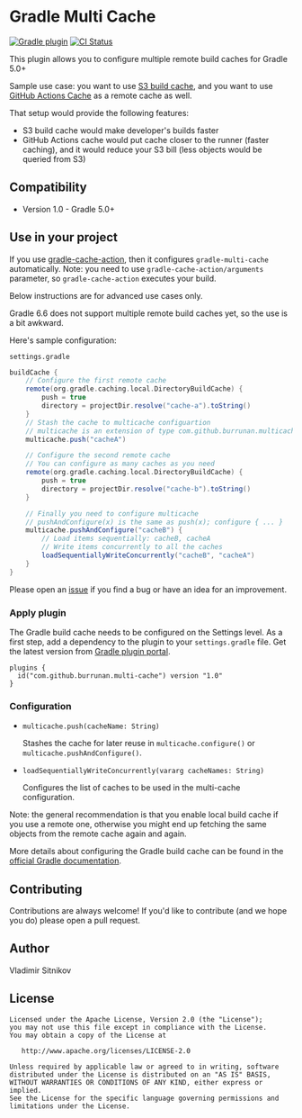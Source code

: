 # Gradle Multi Cache

[![Gradle plugin](https://img.shields.io/badge/plugins.gradle.org-com.github.burrunan.multi-cache-blue.svg)](https://plugins.gradle.org/plugin/com.github.burrunan.multi-cache)
[![CI Status](https://github.com/burrunan/gradle-multi-cache/workflows/CI/badge.svg)](https://github.com/burrunan/gradle-multi-cache/actions)

This plugin allows you to configure multiple remote build caches for Gradle 5.0+

Sample use case: you want to use [S3 build cache](https://github.com/burrunan/gradle-s3-build-cache),
 and you want to use [GitHub Actions Cache](https://github.com/burrunan/gradle-cache-action) as a remote cache as well.

That setup would provide the following features:

- S3 build cache would make developer's builds faster
- GitHub Actions cache would put cache closer to the runner (faster caching), and it would reduce
your S3 bill (less objects would be queried from S3)

## Compatibility

* Version 1.0 - Gradle 5.0+

## Use in your project

If you use [gradle-cache-action](https://github.com/burrunan/gradle-cache-action),
then it configures `gradle-multi-cache` automatically.
Note: you need to use `gradle-cache-action/arguments` parameter, so `gradle-cache-action` executes your build. 

Below instructions are for advanced use cases only.

Gradle 6.6 does not support multiple remote build caches yet, so the use is a bit awkward.

Here's sample configuration:

`settings.gradle`

```gradle
buildCache {
    // Configure the first remote cache
    remote(org.gradle.caching.local.DirectoryBuildCache) {
        push = true
        directory = projectDir.resolve("cache-a").toString()
    }
    // Stash the cache to multicache configuartion
    // multicache is an extension of type com.github.burrunan.multicache.MulticacheExtension
    multicache.push("cacheA")

    // Configure the second remote cache
    // You can configure as many caches as you need
    remote(org.gradle.caching.local.DirectoryBuildCache) {
        push = true
        directory = projectDir.resolve("cache-b").toString()
    }

    // Finally you need to configure multicache
    // pushAndConfigure(x) is the same as push(x); configure { ... } 
    multicache.pushAndConfigure("cacheB") {
        // Load items sequentially: cacheB, cacheA
        // Write items concurrently to all the caches
        loadSequentiallyWriteConcurrently("cacheB", "cacheA")
    }
}
```

Please open an [issue](https://github.com/burrunan/gradle-multi-cache/issues) if you find a bug or 
have an idea for an improvement.


### Apply plugin

The Gradle build cache needs to be configured on the Settings level. As a first step, add a
dependency to the plugin to your `settings.gradle` file. Get the latest version from [Gradle plugin portal](https://plugins.gradle.org/plugin/com.github.burrunan.multi-cache).

```
plugins {
  id("com.github.burrunan.multi-cache") version "1.0"
}
```

### Configuration

- `multicache.push(cacheName: String)`

    Stashes the cache for later reuse in `multicache.configure()` or `multicache.pushAndConfigure()`. 

- `loadSequentiallyWriteConcurrently(vararg cacheNames: String)`

    Configures the list of caches to be used in the multi-cache configuration.

Note: the general recommendation is that you enable local build cache if you use a remote one, otherwise
you might end up fetching the same objects from the remote cache again and again.

More details about configuring the Gradle build cache can be found in the
[official Gradle documentation](https://docs.gradle.org/current/userguide/build_cache.html#sec:build_cache_configure).

## Contributing

Contributions are always welcome! If you'd like to contribute (and we hope you do) please open a pull request.

## Author

Vladimir Sitnikov

## License

```
Licensed under the Apache License, Version 2.0 (the "License");
you may not use this file except in compliance with the License.
You may obtain a copy of the License at

   http://www.apache.org/licenses/LICENSE-2.0

Unless required by applicable law or agreed to in writing, software
distributed under the License is distributed on an "AS IS" BASIS,
WITHOUT WARRANTIES OR CONDITIONS OF ANY KIND, either express or implied.
See the License for the specific language governing permissions and
limitations under the License.
```
